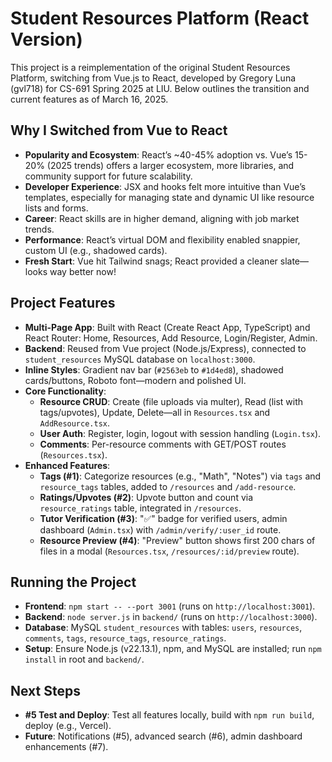 # Student Resources Platform (React Version)

This project is a reimplementation of the original Student Resources Platform, switching from Vue.js to React, developed by Gregory Luna (gvl718) for CS-691 Spring 2025 at LIU. Below outlines the transition and current features as of March 16, 2025.

## Why I Switched from Vue to React
- **Popularity and Ecosystem**: React’s ~40-45% adoption vs. Vue’s 15-20% (2025 trends) offers a larger ecosystem, more libraries, and community support for future scalability.
- **Developer Experience**: JSX and hooks felt more intuitive than Vue’s templates, especially for managing state and dynamic UI like resource lists and forms.
- **Career**: React skills are in higher demand, aligning with job market trends.
- **Performance**: React’s virtual DOM and flexibility enabled snappier, custom UI (e.g., shadowed cards).
- **Fresh Start**: Vue hit Tailwind snags; React provided a cleaner slate—looks way better now!

## Project Features
- **Multi-Page App**: Built with React (Create React App, TypeScript) and React Router: Home, Resources, Add Resource, Login/Register, Admin.
- **Backend**: Reused from Vue project (Node.js/Express), connected to `student_resources` MySQL database on `localhost:3000`.
- **Inline Styles**: Gradient nav bar (`#2563eb` to `#1d4ed8`), shadowed cards/buttons, Roboto font—modern and polished UI.
- **Core Functionality**:
  - **Resource CRUD**: Create (file uploads via multer), Read (list with tags/upvotes), Update, Delete—all in `Resources.tsx` and `AddResource.tsx`.
  - **User Auth**: Register, login, logout with session handling (`Login.tsx`).
  - **Comments**: Per-resource comments with GET/POST routes (`Resources.tsx`).
- **Enhanced Features**:
  - **Tags (#1)**: Categorize resources (e.g., "Math", "Notes") via `tags` and `resource_tags` tables, added to `/resources` and `/add-resource`.
  - **Ratings/Upvotes (#2)**: Upvote button and count via `resource_ratings` table, integrated in `/resources`.
  - **Tutor Verification (#3)**: "✅" badge for verified users, admin dashboard (`Admin.tsx`) with `/admin/verify/:user_id` route.
  - **Resource Preview (#4)**: "Preview" button shows first 200 chars of files in a modal (`Resources.tsx`, `/resources/:id/preview` route).

## Running the Project
- **Frontend**: `npm start -- --port 3001` (runs on `http://localhost:3001`).
- **Backend**: `node server.js` in `backend/` (runs on `http://localhost:3000`).
- **Database**: MySQL `student_resources` with tables: `users`, `resources`, `comments`, `tags`, `resource_tags`, `resource_ratings`.
- **Setup**: Ensure Node.js (v22.13.1), npm, and MySQL are installed; run `npm install` in root and `backend/`.

## Next Steps
- **#5 Test and Deploy**: Test all features locally, build with `npm run build`, deploy (e.g., Vercel).
- **Future**: Notifications (#5), advanced search (#6), admin dashboard enhancements (#7).
